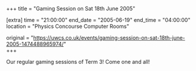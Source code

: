 +++
title = "Gaming Session on Sat 18th June 2005"

[extra]
time = "21:00:00"
end_date = "2005-06-19"
end_time = "04:00:00"
location = "Physics Concourse Computer Rooms"

original = "https://uwcs.co.uk/events/gaming-session-on-sat-18th-june-2005-1474488965974/"    
+++

Our regular gaming sessions of Term 3\! Come one and all\!

